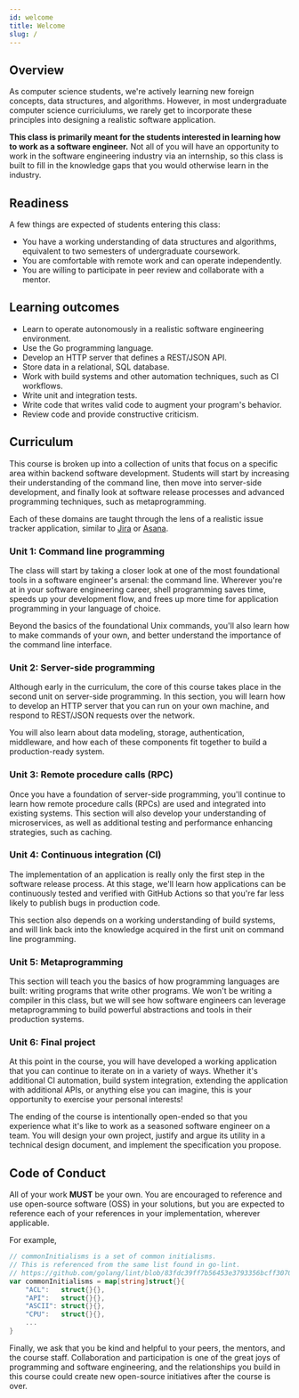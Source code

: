 ```yaml
---
id: welcome
title: Welcome
slug: /
---
```


## Overview

As computer science students, we're actively learning new foreign concepts,
data structures, and algorithms. However, in most undergraduate computer
science curriciulums, we rarely get to incorporate these principles
into designing a realistic software application.

**This class is primarily meant for the students interested in learning how to
work as a software engineer.** Not all of you will have an opportunity to
work in the software engineering industry via an internship, so this class is
built to fill in the knowledge gaps that you would otherwise learn in the industry.

## Readiness

A few things are expected of students entering this class:

  * You have a working understanding of data structures and algorithms,
    equivalent to two semesters of undergraduate coursework.
  * You are comfortable with remote work and can operate independently.
  * You are willing to participate in peer review and collaborate
    with a mentor.

## Learning outcomes

* Learn to operate autonomously in a realistic software engineering environment.
* Use the Go programming language.
* Develop an HTTP server that defines a REST/JSON API.
* Store data in a relational, SQL database.
* Work with build systems and other automation techniques, such as CI workflows.
* Write unit and integration tests.
* Write code that writes valid code to augment your program's behavior.
* Review code and provide constructive criticism.

## Curriculum

This course is broken up into a collection of units that focus on a specific area
within backend software development. Students will start by increasing their
understanding of the command line, then move into server-side development, and
finally look at software release processes and advanced programming techniques, such
as metaprogramming.

Each of these domains are taught through the lens of a realistic issue tracker
application, similar to [Jira][1] or [Asana][2].

  [1]: https://www.atlassian.com/software/jira
  [2]: https://asana.com

### Unit 1: Command line programming

The class will start by taking a closer look at one of the most foundational tools
in a software engineer's arsenal: the command line. Wherever you're at in your
software engineering career, shell programming saves time, speeds up your development
flow, and frees up more time for application programming in your language of choice.

Beyond the basics of the foundational Unix commands, you'll also learn how to make
commands of your own, and better understand the importance of the command line interface.

### Unit 2: Server-side programming

Although early in the curriculum, the core of this course takes place in the second unit on
server-side programming. In this section, you will learn how to develop an HTTP server
that you can run on your own machine, and respond to REST/JSON requests over the network.

You will also learn about data modeling, storage, authentication, middleware, and how each
of these components fit together to build a production-ready system.

### Unit 3: Remote procedure calls (RPC)

Once you have a foundation of server-side programming, you'll continue to learn how remote
procedure calls (RPCs) are used and integrated into existing systems. This section will also
develop your understanding of microservices, as well as additional testing and performance
enhancing strategies, such as caching.

### Unit 4: Continuous integration (CI)

The implementation of an application is really only the first step in the software release
process. At this stage, we'll learn how applications can be continuously tested and verified
with GitHub Actions so that you're far less likely to publish bugs in production code.

This section also depends on a working understanding of build systems, and will link back into
the knowledge acquired in the first unit on command line programming.

### Unit 5: Metaprogramming

This section will teach you the basics of how programming languages are built: writing
programs that write other programs. We won't be writing a compiler in this class, but we
will see how software engineers can leverage metaprogramming to build powerful abstractions
and tools in their production systems.

### Unit 6: Final project

At this point in the course, you will have developed a working application that you can
continue to iterate on in a variety of ways. Whether it's additional CI automation,
build system integration, extending the application with additional APIs, or anything else
you can imagine, this is your opportunity to exercise your personal interests!

The ending of the course is intentionally open-ended so that you experience what it's like
to work as a seasoned software engineer on a team. You will design your own project, justify
and argue its utility in a technical design document, and implement the specification you
propose.

## Code of Conduct

All of your work **MUST** be your own. You are encouraged to reference and use open-source
software (OSS) in your solutions, but you are expected to reference each of your references
in your implementation, wherever applicable.

For example,

```go
// commonInitialisms is a set of common initialisms.
// This is referenced from the same list found in go-lint.
// https://github.com/golang/lint/blob/83fdc39ff7b56453e3793356bcff3070b9b96445/lint.go#L770
var commonInitialisms = map[string]struct{}{
	"ACL":   struct{}{},
	"API":   struct{}{},
	"ASCII": struct{}{},
	"CPU":   struct{}{},
    ...
}
```

Finally, we ask that you be kind and helpful to your peers, the mentors, and the course staff.
Collaboration and participation is one of the great joys of programming and software engineering,
and the relationships you build in this course could create new open-source initiatives after
the course is over.
